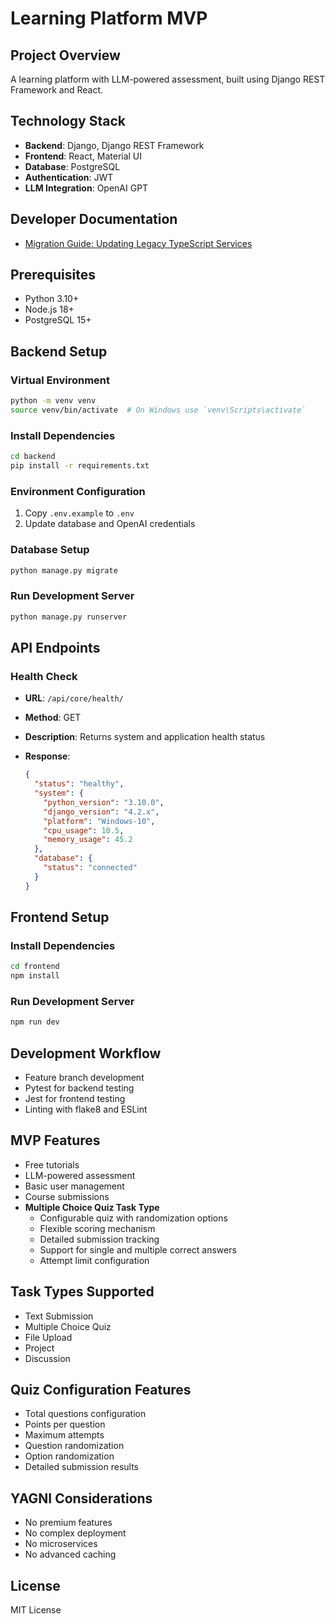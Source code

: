 # Learning Platform MVP

## Project Overview

A learning platform with LLM-powered assessment, built using Django REST Framework and React.

## Technology Stack

- **Backend**: Django, Django REST Framework
- **Frontend**: React, Material UI
- **Database**: PostgreSQL
- **Authentication**: JWT
- **LLM Integration**: OpenAI GPT

## Developer Documentation

- [Migration Guide: Updating Legacy TypeScript Services](memory_bank/docs/typescript_service_migration.md)

## Prerequisites

- Python 3.10+
- Node.js 18+
- PostgreSQL 15+

## Backend Setup

### Virtual Environment

```bash
python -m venv venv
source venv/bin/activate  # On Windows use `venv\Scripts\activate`
```

### Install Dependencies

```bash
cd backend
pip install -r requirements.txt
```

### Environment Configuration

1. Copy `.env.example` to `.env`
2. Update database and OpenAI credentials

### Database Setup

```bash
python manage.py migrate
```

### Run Development Server

```bash
python manage.py runserver
```

## API Endpoints

### Health Check

- **URL**: `/api/core/health/`
- **Method**: GET
- **Description**: Returns system and application health status
- **Response**:

  ```json
  {
    "status": "healthy",
    "system": {
      "python_version": "3.10.0",
      "django_version": "4.2.x",
      "platform": "Windows-10",
      "cpu_usage": 10.5,
      "memory_usage": 45.2
    },
    "database": {
      "status": "connected"
    }
  }
  ```

## Frontend Setup

### Install Dependencies

```bash
cd frontend
npm install
```

### Run Development Server

```bash
npm run dev
```

## Development Workflow

- Feature branch development
- Pytest for backend testing
- Jest for frontend testing
- Linting with flake8 and ESLint

## MVP Features

- Free tutorials
- LLM-powered assessment
- Basic user management
- Course submissions
- **Multiple Choice Quiz Task Type**
  - Configurable quiz with randomization options
  - Flexible scoring mechanism
  - Detailed submission tracking
  - Support for single and multiple correct answers
  - Attempt limit configuration

## Task Types Supported

- Text Submission
- Multiple Choice Quiz
- File Upload
- Project
- Discussion

## Quiz Configuration Features

- Total questions configuration
- Points per question
- Maximum attempts
- Question randomization
- Option randomization
- Detailed submission results

## YAGNI Considerations

- No premium features
- No complex deployment
- No microservices
- No advanced caching

## License

MIT License
